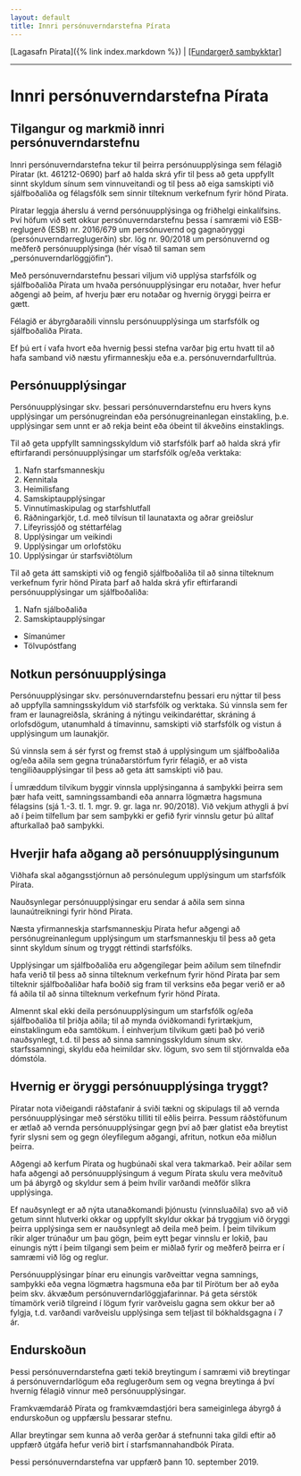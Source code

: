 ```yaml
---
layout: default
title: Innri persónuverndarstefna Pírata
---
```


[Lagasafn Pírata]({% link index.markdown %}) \| [[Fundargerð samþykktar]](https://github.com/piratar/Skjalasafn/blob/master/Fundargerdir/Nefndir/Framkvaemdarad/2020/2020-02-25.md)

***

# Innri persónuverndarstefna Pírata

## Tilgangur og markmið innri persónuverndarstefnu

Innri persónuverndarstefna tekur til þeirra persónuupplýsinga sem félagið Píratar (kt. 461212-0690) þarf að halda skrá yfir til þess að geta uppfyllt sinnt skyldum sínum sem vinnuveitandi og til þess að eiga samskipti við sjálfboðaliða og félagsfólk sem sinnir tilteknum verkefnum fyrir hönd Pírata.

Píratar leggja áherslu á vernd persónuupplýsinga og friðhelgi einkalífsins. Því höfum við sett okkur persónuverndarstefnu þessa í samræmi við ESB-reglugerð (ESB) nr. 2016/679 um persónuvernd og gagnaöryggi (persónuverndarreglugerðin) sbr. lög nr. 90/2018 um persónuvernd og meðferð persónuupplýsinga (hér vísað til saman sem „persónuverndarlöggjöfin“).

Með persónuverndarstefnu þessari viljum við upplýsa starfsfólk og sjálfboðaliða Pírata um hvaða persónuupplýsingar eru notaðar, hver hefur aðgengi að þeim, af hverju þær eru notaðar og hvernig öryggi þeirra er gætt.

Félagið er ábyrgðaraðili vinnslu persónuupplýsinga um starfsfólk og sjálfboðaliða Pírata.

Ef þú ert í vafa hvort eða hvernig þessi stefna varðar þig ertu hvatt til að hafa samband við næstu yfirmanneskju eða e.a. persónuverndarfulltrúa.

## Persónuupplýsingar

Persónuupplýsingar skv. þessari persónuverndarstefnu eru hvers kyns upplýsingar um persónugreindan eða persónugreinanlegan einstakling, þ.e. upplýsingar sem unnt er að rekja beint eða óbeint til ákveðins einstaklings.

Til að geta uppfyllt samningsskyldum við starfsfólk þarf að halda skrá yfir eftirfarandi persónuupplýsingar um starfsfólk og/eða verktaka:

1. Nafn starfsmanneskju
2. Kennitala
3. Heimilisfang
4. Samskiptaupplýsingar
5. Vinnutímaskipulag og starfshlutfall
6. Ráðningarkjör, t.d. með tilvísun til launataxta og aðrar greiðslur
7. Lífeyrissjóð og stéttarfélag
8. Upplýsingar um veikindi
9. Upplýsingar um orlofstöku
10. Upplýsingar úr starfsviðtölum

Til að geta átt samskipti við og fengið sjálfboðaliða til að sinna tilteknum verkefnum fyrir hönd Pírata þarf að halda skrá yfir eftirfarandi persónuupplýsingar um sjálfboðaliða:

1. Nafn sjálboðaliða
2. Samskiptaupplýsingar

* Símanúmer
* Tölvupóstfang

## Notkun persónuupplýsinga

Persónuupplýsingar skv. persónuverndarstefnu þessari eru nýttar til þess að uppfylla samningsskyldum við starfsfólk og verktaka. Sú vinnsla sem fer fram er launagreiðsla, skráning á nýtingu veikindaréttar, skráning á orlofsdögum, utanumhald á tímavinnu, samskipti við starfsfólk og vistun á upplýsingum um launakjör.

Sú vinnsla sem á sér fyrst og fremst stað á upplýsingum um sjálfboðaliða og/eða aðila sem gegna trúnaðarstörfum fyrir félagið, er að vista tengiliðaupplýsingar til þess að geta átt samskipti við þau.

Í umræddum tilvikum byggir vinnsla upplýsinganna á samþykki þeirra sem þær hafa veitt, samningssambandi eða annarra lögmætra hagsmuna félagsins (sjá 1.-3. tl. 1. mgr. 9. gr. laga nr. 90/2018). Við vekjum athygli á því að í þeim tilfellum þar sem samþykki er gefið fyrir vinnslu getur þú alltaf afturkallað það samþykki.

## Hverjir hafa aðgang að persónuupplýsingunum

Viðhafa skal aðgangsstjórnun að persónulegum upplýsingum um starfsfólk Pírata.

Nauðsynlegar persónuupplýsingar eru sendar á aðila sem sinna launaútreikningi fyrir hönd Pírata.

Næsta yfirmanneskja starfsmanneskju Pírata hefur aðgengi að persónugreinanlegum upplýsingum um starfsmanneskju til þess að geta sinnt skyldum sínum og tryggt réttindi starfsfólks.

Upplýsingar um sjálfboðaliða eru aðgengilegar þeim aðilum sem tilnefndir hafa verið til þess að sinna tilteknum verkefnum fyrir hönd Pírata þar sem tilteknir sjálfboðaliðar hafa boðið sig fram til verksins eða þegar verið er að fá aðila til að sinna tilteknum verkefnum fyrir hönd Pírata.

Almennt skal ekki deila persónuupplýsingum um starfsfólk og/eða sjálfboðaliða til þriðja aðila; til að mynda óviðkomandi fyrirtækjum, einstaklingum eða samtökum. Í einhverjum tilvikum gæti það þó verið nauðsynlegt, t.d. til þess að sinna samningsskyldum sínum skv. starfssamningi, skyldu eða heimildar skv. lögum, svo sem til stjórnvalda eða dómstóla.

## Hvernig er öryggi persónuupplýsinga tryggt?

Píratar nota viðeigandi ráðstafanir á sviði tækni og skipulags til að vernda persónuupplýsingar með sérstöku tilliti til eðlis þeirra. Þessum ráðstöfunum er ætlað að vernda persónuupplýsingar gegn því að þær glatist eða breytist fyrir slysni sem og gegn óleyfilegum aðgangi, afritun, notkun eða miðlun þeirra.

Aðgengi að kerfum Pírata og hugbúnaði skal vera takmarkað. Þeir aðilar sem hafa aðgengi að persónuupplýsingum á vegum Pírata skulu vera meðvituð um þá ábyrgð og skyldur sem á þeim hvílir varðandi meðför slíkra upplýsinga.

Ef nauðsynlegt er að nýta utanaðkomandi þjónustu (vinnsluaðila) svo að við getum sinnt hlutverki okkar og uppfyllt skyldur okkar þá tryggjum við öryggi þeirra upplýsinga sem er nauðsynlegt að deila með þeim. Í þeim tilvikum ríkir alger trúnaður um þau gögn, þeim eytt þegar vinnslu er lokið, þau einungis nýtt í þeim tilgangi sem þeim er miðlað fyrir og meðferð þeirra er í samræmi við lög og reglur.

Persónuupplýsingar þínar eru einungis varðveittar vegna samnings, samþykki eða vegna lögmætra hagsmuna eða þar til Pírötum ber að eyða þeim skv. ákvæðum persónuverndarlöggjafarinnar. Þá geta sérstök tímamörk verið tilgreind í lögum fyrir varðveislu gagna sem okkur ber að fylgja, t.d. varðandi varðveislu upplýsinga sem teljast til bókhaldsgagna í 7 ár.

## Endurskoðun

Þessi persónuverndarstefna gæti tekið breytingum í samræmi við breytingar á persónuverndarlögum eða reglugerðum sem og vegna breytinga á því hvernig félagið vinnur með persónuupplýsingar.

Framkvæmdaráð Pírata og framkvæmdastjóri bera sameiginlega ábyrgð á endurskoðun og uppfærslu þessarar stefnu.

Allar breytingar sem kunna að verða gerðar á stefnunni taka gildi eftir að uppfærð útgáfa hefur verið birt í starfsmannahandbók Pírata.

Þessi persónuverndarstefna var uppfærð þann 10. september 2019.
